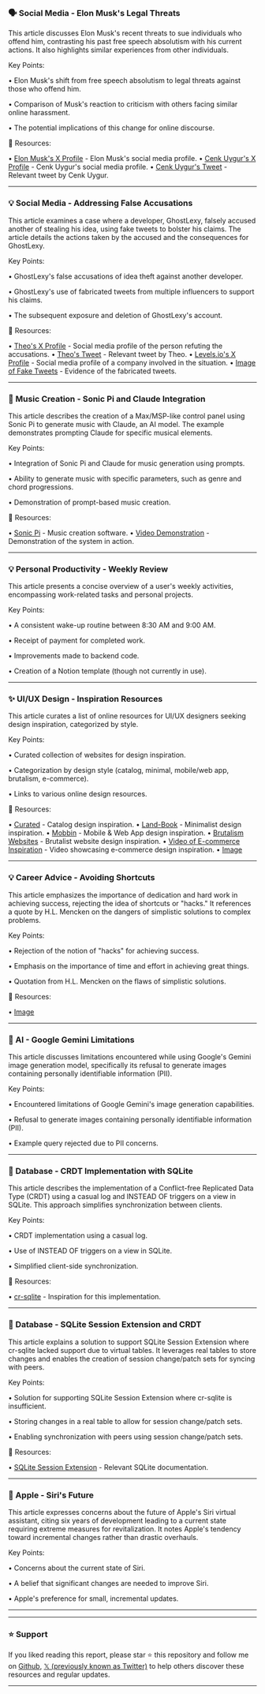 ### 🗣️ Social Media - Elon Musk's Legal Threats

This article discusses Elon Musk's recent threats to sue individuals who offend him, contrasting his past free speech absolutism with his current actions.  It also highlights similar experiences from other individuals.

Key Points:

• Elon Musk's shift from free speech absolutism to legal threats against those who offend him.


•  Comparison of Musk's reaction to criticism with others facing similar online harassment.


• The potential implications of this change for online discourse.


🔗 Resources:

• [Elon Musk's X Profile](https://x.com/elonmusk) -  Elon Musk's social media profile.
• [Cenk Uygur's X Profile](https://x.com/cenkuygur) -  Cenk Uygur's social media profile.
• [Cenk Uygur's Tweet](https://x.com/cenkuygur/status/1903728743811596567) - Relevant tweet by Cenk Uygur.


---

### 💡 Social Media - Addressing False Accusations

This article examines a case where a developer, GhostLexy, falsely accused another of stealing his idea, using fake tweets to bolster his claims.  The article details the actions taken by the accused and the consequences for GhostLexy.

Key Points:

• GhostLexy's false accusations of idea theft against another developer.


• GhostLexy's use of fabricated tweets from multiple influencers to support his claims.


• The subsequent exposure and deletion of GhostLexy's account.


🔗 Resources:

• [Theo's X Profile](https://x.com/theo) -  Social media profile of the person refuting the accusations.
• [Theo's Tweet](https://x.com/theo/status/1903402621060501935) -  Relevant tweet by Theo.
• [Levels.io's X Profile](https://x.com/levelsio) -  Social media profile of a company involved in the situation.
• [Image of Fake Tweets](https://pbs.twimg.com/media/GmgmJRCaEAIfVZy?format=jpg&name=medium) -  Evidence of the fabricated tweets.


---

### 🚀 Music Creation - Sonic Pi and Claude Integration

This article describes the creation of a Max/MSP-like control panel using Sonic Pi to generate music with Claude, an AI model.  The example demonstrates prompting Claude for specific musical elements.

Key Points:

• Integration of Sonic Pi and Claude for music generation using prompts.


•  Ability to generate music with specific parameters, such as genre and chord progressions.


•  Demonstration of prompt-based music creation.


🔗 Resources:

• [Sonic Pi](https://x.com/Sonic_Pi) -  Music creation software.
• [Video Demonstration](https://pbs.twimg.com/ext_tw_video_thumb/1903469849914802176/pu/img/M5KceVJvbORd58FH.jpg) -  Demonstration of the system in action.


---

### 💡 Personal Productivity - Weekly Review

This article presents a concise overview of a user's weekly activities, encompassing work-related tasks and personal projects.

Key Points:

•  A consistent wake-up routine between 8:30 AM and 9:00 AM.


•  Receipt of payment for completed work.


•  Improvements made to backend code.


•  Creation of a Notion template (though not currently in use).


---

### ✨ UI/UX Design - Inspiration Resources

This article curates a list of online resources for UI/UX designers seeking design inspiration, categorized by style.

Key Points:

• Curated collection of websites for design inspiration.


• Categorization by design style (catalog, minimal, mobile/web app, brutalism, e-commerce).


• Links to various online design resources.


🔗 Resources:

• [Curated](http://curated.design) - Catalog design inspiration.
• [Land-Book](http://land-book.com) - Minimalist design inspiration.
• [Mobbin](http://mobbin.com/?via=abraham) - Mobile & Web App design inspiration.
• [Brutalism Websites](http://brutalistwebsites.com) - Brutalist website design inspiration.
• [Video of E-commerce Inspiration](https://x.com/Abmankendrick/status/1903721628803985839/video/1) -  Video showcasing e-commerce design inspiration.
• [Image](https://pbs.twimg.com/ext_tw_video_thumb/1903721607467806720/pu/img/c-Yu_gHbYhV3TXYl.jpg)


---

### 💡 Career Advice - Avoiding Shortcuts

This article emphasizes the importance of dedication and hard work in achieving success, rejecting the idea of shortcuts or "hacks."  It references a quote by H.L. Mencken on the dangers of simplistic solutions to complex problems.

Key Points:

•  Rejection of the notion of "hacks" for achieving success.


•  Emphasis on the importance of time and effort in achieving great things.


•  Quotation from H.L. Mencken on the flaws of simplistic solutions.



🔗 Resources:

• [Image](https://pbs.twimg.com/media/GmthVDwWQAAmjmy?format=png&name=small)


---

### 🤖 AI - Google Gemini Limitations

This article discusses limitations encountered while using Google's Gemini image generation model, specifically its refusal to generate images containing personally identifiable information (PII).

Key Points:

•  Encountered limitations of Google Gemini's image generation capabilities.


•  Refusal to generate images containing personally identifiable information (PII).


•  Example query rejected due to PII concerns.



---

### 🤖 Database - CRDT Implementation with SQLite

This article describes the implementation of a Conflict-free Replicated Data Type (CRDT) using a casual log and INSTEAD OF triggers on a view in SQLite. This approach simplifies synchronization between clients.

Key Points:

•  CRDT implementation using a casual log.


•  Use of INSTEAD OF triggers on a view in SQLite.


•  Simplified client-side synchronization.



🔗 Resources:

• [cr-sqlite](https://t.co/iVd7s1eb1P) - Inspiration for this implementation.


---

### 🤖 Database - SQLite Session Extension and CRDT

This article explains a solution to support SQLite Session Extension where cr-sqlite lacked support due to virtual tables. It leverages real tables to store changes and enables the creation of session change/patch sets for syncing with peers.

Key Points:

• Solution for supporting SQLite Session Extension where cr-sqlite is insufficient.


•  Storing changes in a real table to allow for session change/patch sets.


•  Enabling synchronization with peers using session change/patch sets.


🔗 Resources:

• [SQLite Session Extension](https://sqlite.org/sessionintro.html) - Relevant SQLite documentation.


---

### 🤖 Apple - Siri's Future

This article expresses concerns about the future of Apple's Siri virtual assistant, citing six years of development leading to a current state requiring extreme measures for revitalization.  It notes Apple's tendency toward incremental changes rather than drastic overhauls.

Key Points:

• Concerns about the current state of Siri.


•  A belief that significant changes are needed to improve Siri.


•  Apple's preference for small, incremental updates.


---


---

### ⭐️ Support

If you liked reading this report, please star ⭐️ this repository and follow me on [Github](https://github.com/Drix10), [𝕏 (previously known as Twitter)](https://x.com/DRIX_10_) to help others discover these resources and regular updates.

---